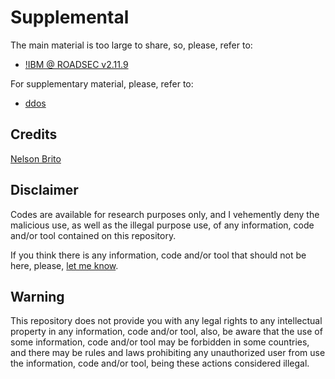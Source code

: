 # Supplemental
The main material is too large to share, so, please, refer to:
* [!IBM @ ROADSEC v2.11.9](https://prezi.com/o477-idx7ufu/ibm-roadsec-v2119/)

For supplementary material, please, refer to:
* [ddos](https://github.com/nbrito/research/tree/master/ddos)

## Credits
[Nelson Brito](mailto:nbrito@sekure.org)

## Disclaimer
Codes are available for research purposes only, and I vehemently deny the malicious use, as well as the illegal purpose use, of any information, code and/or tool contained on this repository.

If you think there is any information, code and/or tool that should not be here, please, [let me know](mailto:nbrito@sekure.org).

## Warning
This repository does not provide you with any legal rights to any intellectual property in any information, code and/or tool, also, be aware that the use of some information, code and/or tool may be forbidden in some countries, and there may be rules and laws prohibiting any unauthorized user from use the information, code and/or tool, being these actions considered illegal.
